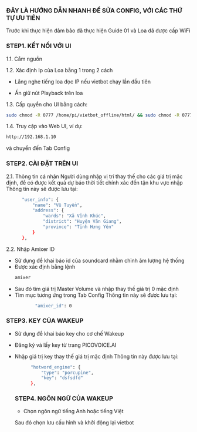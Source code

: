 ### ĐÂY LÀ HƯỚNG DẪN NHANH ĐỂ SỬA CONFIG, VỚI CÁC THỨ TỰ ƯU TIÊN

Trước khi thực hiện đảm bảo đã thực hiện Guide 01 và Loa đã được cấp WiFi




### STEP1. KẾT NỐI VỚI UI

1.1. Cắm nguồn

1.2. Xác định Ip của Loa bằng 1 trong 2 cách

- Lắng nghe tiếng loa đọc IP nếu vietbot chạy lần đầu tiên
  
- Ấn giữ nút Playback trên loa

1.3. Cấp quyền cho UI bằng cách:

  ```sh
 sudo chmod -R 0777 /home/pi/vietbot_offline/html/ && sudo chmod -R 0777 /home/pi/vietbot_offline/src/

```
1.4. Truy cập vào Web UI, ví dụ:

  ```sh
http://192.168.1.10
```
và chuyển đến Tab Config

### STEP2. CÀI ĐẶT TRÊN UI

2.1. Thông tin cá nhân
Người dùng nhập vị trí thay thế cho các giá trị mặc định, để có được kết quả dự báo thời tiết chính xác
đến tận khu vực nhập
Thông tin này sẽ được lưu tại:
  ```sh
        "user_info": {
            "name": "Vũ Tuyển",
            "address": {
                "wards": "Xã Vĩnh Khúc",
                "district": "Huyện Văn Giang",
                "province": "Tỉnh Hưng Yên"
            }
        },
  ```
2.2. Nhập  Amixer ID
- Sử dụng để khai báo id của soundcard nhằm chỉnh âm lượng hệ thống
- Được xác định bằng lệnh
  ```sh
  amixer
  ```
- Sau đó tìm giá trị Master Volume và nhập thay thế giá trị 0 mặc định
- Tìm mục tương ứng trong Tab Config
Thông tin này sẽ được lưu tại:
 ```sh
            "amixer_id": 0
  ```

### STEP3. KEY CỦA WAKEUP

- Sử dụng để khai báo key cho cơ chế Wakeup
- Đăng ký và lấy key từ trang PICOVOICE.AI
- Nhập giá trị key thay thế giá trị mặc định 
Thông tin này được lưu tại:
  ```sh
        "hotword_engine": {
            "type": "porcupine",
            "key": "dsfsdfd"
        },
  ```
  ### STEP4. NGÔN NGỮ CỦA WAKEUP
  - Chọn ngôn ngữ tiếng Anh hoặc tiếng Việt
 
  Sau đó chọn lưu cấu hình và khởi động lại vietbot

